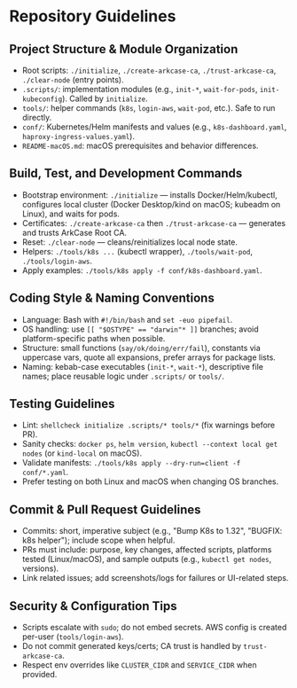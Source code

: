 # Repository Guidelines

## Project Structure & Module Organization
- Root scripts: `./initialize`, `./create-arkcase-ca`, `./trust-arkcase-ca`, `./clear-node` (entry points).
- `.scripts/`: implementation modules (e.g., `init-*`, `wait-for-pods`, `init-kubeconfig`). Called by `initialize`.
- `tools/`: helper commands (`k8s`, `login-aws`, `wait-pod`, etc.). Safe to run directly.
- `conf/`: Kubernetes/Helm manifests and values (e.g., `k8s-dashboard.yaml`, `haproxy-ingress-values.yaml`).
- `README-macOS.md`: macOS prerequisites and behavior differences.

## Build, Test, and Development Commands
- Bootstrap environment: `./initialize` — installs Docker/Helm/kubectl, configures local cluster (Docker Desktop/kind on macOS; kubeadm on Linux), and waits for pods.
- Certificates: `./create-arkcase-ca` then `./trust-arkcase-ca` — generates and trusts ArkCase Root CA.
- Reset: `./clear-node` — cleans/reinitializes local node state.
- Helpers: `./tools/k8s ...` (kubectl wrapper), `./tools/wait-pod`, `./tools/login-aws`.
- Apply examples: `./tools/k8s apply -f conf/k8s-dashboard.yaml`.

## Coding Style & Naming Conventions
- Language: Bash with `#!/bin/bash` and `set -euo pipefail`.
- OS handling: use `[[ "$OSTYPE" == "darwin"* ]]` branches; avoid platform-specific paths when possible.
- Structure: small functions (`say/ok/doing/err/fail`), constants via uppercase vars, quote all expansions, prefer arrays for package lists.
- Naming: kebab-case executables (`init-*`, `wait-*`), descriptive file names; place reusable logic under `.scripts/` or `tools/`.

## Testing Guidelines
- Lint: `shellcheck initialize .scripts/* tools/*` (fix warnings before PR).
- Sanity checks: `docker ps`, `helm version`, `kubectl --context local get nodes` (or `kind-local` on macOS).
- Validate manifests: `./tools/k8s apply --dry-run=client -f conf/*.yaml`.
- Prefer testing on both Linux and macOS when changing OS branches.

## Commit & Pull Request Guidelines
- Commits: short, imperative subject (e.g., "Bump K8s to 1.32", "BUGFIX: k8s helper"); include scope when helpful.
- PRs must include: purpose, key changes, affected scripts, platforms tested (Linux/macOS), and sample outputs (e.g., `kubectl get nodes`, versions).
- Link related issues; add screenshots/logs for failures or UI-related steps.

## Security & Configuration Tips
- Scripts escalate with `sudo`; do not embed secrets. AWS config is created per-user (`tools/login-aws`).
- Do not commit generated keys/certs; CA trust is handled by `trust-arkcase-ca`.
- Respect env overrides like `CLUSTER_CIDR` and `SERVICE_CIDR` when provided.
